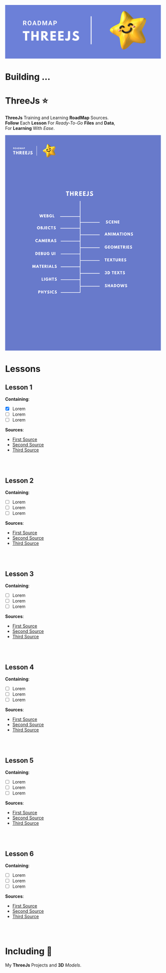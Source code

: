 ![Header](ThreeJs-Badge.png)

# Building ...

# ThreeJs :star:
**ThreeJs** Training and Learning **RoadMap** Sources. <br>
**Follow** Each **Lesson** For *Ready-To-Go* **Files** and **Data**, <br>
For **Learning** With *Ease*. <br>

![Roadmap](Roadmap.png)


# Lessons
## Lesson 1
**Containing**:
* [x] Lorem <br>
* [ ] Lorem <br>
* [ ] Lorem <br>

**Sources**:
* [First Source](https://github.com "GitHub Home Page")
* [Second Source](https://github.com "GitHub Home Page")
* [Third Source](https://github.com "GitHub Home Page")

<br> <br>

## Lesson 2
**Containing**:
* [ ] Lorem <br>
* [ ] Lorem <br>
* [ ] Lorem <br>

**Sources**:
* [First Source](https://github.com "GitHub Home Page")
* [Second Source](https://github.com "GitHub Home Page")
* [Third Source](https://github.com "GitHub Home Page")

<br> <br>


## Lesson 3
**Containing**:
* [ ] Lorem <br>
* [ ] Lorem <br>
* [ ] Lorem <br>

**Sources**:
* [First Source](https://github.com "GitHub Home Page")
* [Second Source](https://github.com "GitHub Home Page")
* [Third Source](https://github.com "GitHub Home Page")


<br> <br>

## Lesson 4
**Containing**:
* [ ] Lorem <br>
* [ ] Lorem <br>
* [ ] Lorem <br>

**Sources**:
* [First Source](https://github.com "GitHub Home Page")
* [Second Source](https://github.com "GitHub Home Page")
* [Third Source](https://github.com "GitHub Home Page")

<br> <br>

## Lesson 5
**Containing**:
* [ ] Lorem <br>
* [ ] Lorem <br>
* [ ] Lorem <br>

**Sources**:
* [First Source](https://github.com "GitHub Home Page")
* [Second Source](https://github.com "GitHub Home Page")
* [Third Source](https://github.com "GitHub Home Page")


<br> <br>

## Lesson 6
**Containing**:
* [ ] Lorem <br>
* [ ] Lorem <br>
* [ ] Lorem <br>

**Sources**:
* [First Source](https://github.com "GitHub Home Page")
* [Second Source](https://github.com "GitHub Home Page")
* [Third Source](https://github.com "GitHub Home Page")

<br> <br>

# Including :star2:
My **ThreeJs** Projects and **3D** *Models*.
